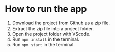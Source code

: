 # How to run the app

1. Download the project from Github as a zip file.
2. Extract the zip file into a project folder.
3. Open the project folder with VScode.
4. Run `npm install` in the terminal.
5. Run `npm start` in the terminal. 
